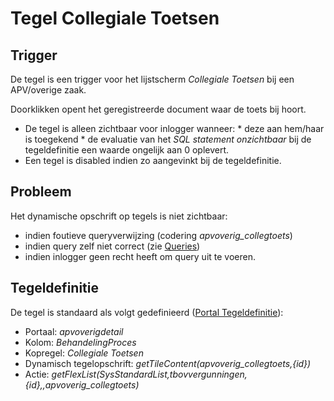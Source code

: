# Tegel Collegiale Toetsen

## Trigger

De tegel is een trigger voor het lijstscherm *Collegiale Toetsen* bij een APV/overige zaak.

Doorklikken opent het geregistreerde document waar de toets bij hoort.

  *  De tegel is alleen zichtbaar voor inlogger wanneer:
    * deze aan hem/haar is toegekend 
    * de evaluatie van het *SQL statement onzichtbaar* bij de tegeldefinitie een waarde ongelijk aan 0 oplevert. 
  * Een tegel is disabled indien zo aangevinkt bij de tegeldefinitie.

## Probleem

Het dynamische opschrift op tegels is niet zichtbaar:

  * indien foutieve queryverwijzing (codering *apvoverig_collegtoets*) 
  * indien query zelf niet correct (zie [Queries](/docs/instellen_inrichten/queries.md))
  * indien inlogger geen recht heeft om query uit te voeren. 

## Tegeldefinitie

De tegel is standaard als volgt gedefinieerd ([Portal Tegeldefinitie](/docs/instellen_inrichten/portaldefinitie/portal_tegel.md)):

  * Portaal: *apvoverigdetail*
  * Kolom: *BehandelingProces*
  * Kopregel: *Collegiale Toetsen*
  * Dynamisch tegelopschrift: *getTileContent(apvoverig_collegtoets,{id})*
  * Actie: *getFlexList(SysStandardList,tbovvergunningen,{id},,apvoverig_collegtoets)*

